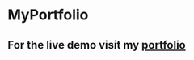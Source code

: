 # MyPortfolio

## For the live demo visit my  <a href="https://ezzaroualymohamed.netlify.app/" target="_blank">portfolio</a>

